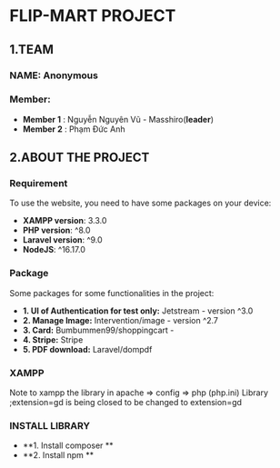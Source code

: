 # FLIP-MART PROJECT

## 1.TEAM

### NAME: Anonymous

### Member:

-   **Member 1** : Nguyễn Nguyên Vũ - Masshiro(**leader**)
-   **Member 2** : Phạm Đức Anh

## 2.ABOUT THE PROJECT

### Requirement

To use the website, you need to have some packages on your device:

-   **XAMPP version**: 3.3.0
-   **PHP version**: ^8.0
-   **Laravel version**: ^9.0
-   **NodeJS**: ^16.17.0

### Package

Some packages for some functionalities in the project:

-   **1. UI of Authentication for test only:** Jetstream - version ^3.0
-   **2. Manage Image:** Intervention/image - version ^2.7
-   **3. Card:** Bumbummen99/shoppingcart -
-   **4. Stripe:** Stripe
-   **5. PDF download:** Laravel/dompdf

### XAMPP
Note to xampp the library in apache => config => php (php.ini)
Library ;extension=gd is being closed to be changed to extension=gd

### INSTALL LIBRARY
-   **1. Install composer **
-   **2. Install npm **
